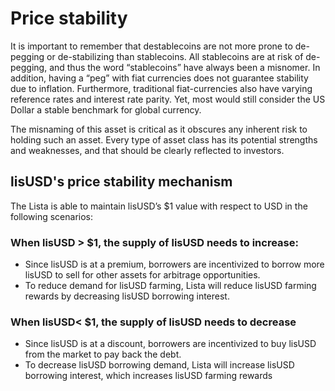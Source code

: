 # Price stability

It is important to remember that destablecoins are not more prone to de-pegging or de-stabilizing than stablecoins. All stablecoins are at risk of de-pegging, and thus the word “stablecoins” have always been a misnomer. In addition, having a “peg” with fiat currencies does not guarantee stability due to inflation. Furthermore, traditional fiat-currencies also have varying reference rates and interest rate parity. Yet, most would still consider the US Dollar a stable benchmark for global currency.&#x20;

The misnaming of this asset is critical as it obscures any inherent risk to holding such an asset. Every type of asset class has its potential strengths and weaknesses, and that should be clearly reflected to investors.

## lisUSD's price stability mechanism[​](https://helio.money/docs/price-stability#hays-price-stability-mechanism) <a href="#hays-price-stability-mechanism" id="hays-price-stability-mechanism"></a>

The Lista is able to maintain lisUSD’s $1 value with respect to USD in the following scenarios:

### When lisUSD > $1, the supply of lisUSD needs to increase:

* Since lisUSD is at a premium, borrowers are incentivized to borrow more lisUSD to sell for other assets for arbitrage opportunities.
* To reduce demand for lisUSD farming, Lista will reduce lisUSD farming rewards by decreasing lisUSD borrowing interest.

### When lisUSD< $1, the supply of lisUSD needs to decrease

* Since lisUSD is at a discount, borrowers are incentivized to buy lisUSD from the market to pay back the debt.
* To decrease lisUSD borrowing demand, Lista will increase lisUSD borrowing interest, which increases lisUSD farming rewards

